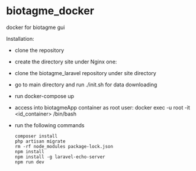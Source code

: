 # biotagme_docker
docker for biotagme gui

Installation:
 - clone the repository
 - create the directory site under Nginx one:
 - clone the biotagme_laravel repository under site directory
 - go to main directory and run ./init.sh for data downloading
 - run docker-compose up
 - access into biotagmeApp container as root user: docker exec -u root -it <id_container> /bin/bash
 - run the following commands

       composer install
       php artisan migrate
       rm -rf node_modules package-lock.json
       npm install
       npm install -g laravel-echo-server
       npm run dev
